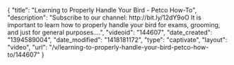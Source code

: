 {
    "title": "Learning to Properly Handle Your Bird - Petco How-To",
    "description": "Subscribe to our channel: http:\/\/bit.ly\/12dY9oO It is important to learn how to properly handle your bird for exams, grooming, and just for general purposes....",
    "videoid": "144607",
    "date_created": "1394589004",
    "date_modified": "1418181172",
    "type": "captivate",
    "layout": "video",
    "url": "\/v\/learning-to-properly-handle-your-bird-petco-how-to\/144607"
}
